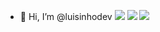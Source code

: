 - 👋 Hi, I’m @luisinhodev
![](http://github-profile-summary-cards.vercel.app/api/cards/profile-details?username=vn7n24fzkq&theme=default)
![](http://github-profile-summary-cards.vercel.app/api/cards/stats?username=vn7n24fzkq&theme=default) ![](http://github-profile-summary-cards.vercel.app/api/cards/repos-per-language?username=vn7n24fzkq&theme=default)

